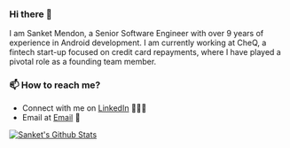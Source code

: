 ### Hi there 👋

I am Sanket Mendon, a Senior Software Engineer with over 9 years of experience in Android development. I am currently working at CheQ, a fintech start-up focused on credit card repayments, where I have played a pivotal role as a founding team member.

### 📫 How to reach me?

 - Connect with me on [LinkedIn](https://www.linkedin.com/in/sanketmendon/) 👨🏻‍💻
 - Email at [Email](mailto:sanketmendon@gmail.com) 💌

<a href="">
  <img align="center" src="https://github-readme-stats.vercel.app/api?username=santimendon&count_private=true&show_icons=true&theme=dark" alt="Sanket's Github Stats" />
</a>
